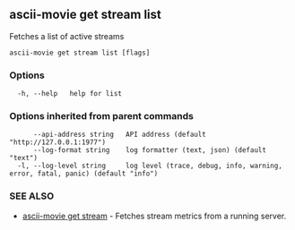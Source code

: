 ## ascii-movie get stream list

Fetches a list of active streams

```
ascii-movie get stream list [flags]
```

### Options

```
  -h, --help   help for list
```

### Options inherited from parent commands

```
      --api-address string   API address (default "http://127.0.0.1:1977")
      --log-format string    log formatter (text, json) (default "text")
  -l, --log-level string     log level (trace, debug, info, warning, error, fatal, panic) (default "info")
```

### SEE ALSO

* [ascii-movie get stream](ascii-movie_get_stream.md)	 - Fetches stream metrics from a running server.

